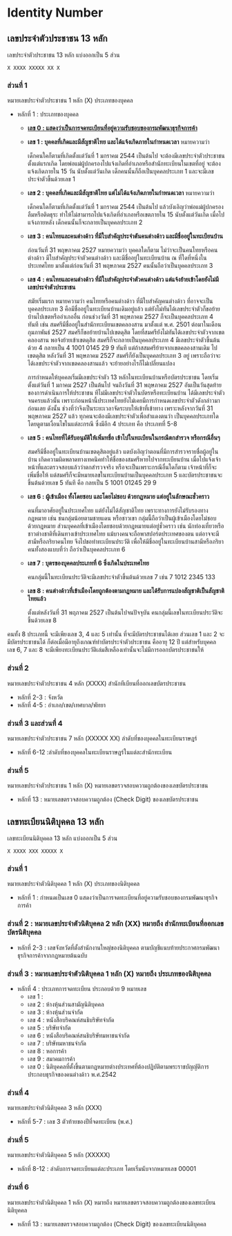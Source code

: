 # Identity Number

## เลขประจำตัวประชาชน 13 หลัก

เลขประจำตัวประชาชน 13 หลัก แบ่งออกเป็น 5 ส่วน

`X XXXX XXXXX XX X`

### ส่วนที่ 1

หมายเลขประจำตัวประชาชน 1 หลัก (X) ประเภทของบุคคล

* หลักที่ 1 : ประเภทของบุคคล
  - **[เลข 0 : แสดงว่าเป็นการจดทะเบียนที่อยู่ความรับชอบของกรมพัฒนาธุรกิจการค้า](#เลขทะเบียนนิติบุคคล-13-หลัก)**
  - **เลข 1 : บุคคลที่เกิดและมีสัญชาติไทย และได้แจ้งเกิดภายในกำหนดเวลา** หมายความว่า

  	เด็กคนใคก็ตามที่เกิดตั้งแต่วันที่ 1 มกราคม 2544 เป็นต้นไป จะต้องมีเลขประจำตัวประชาชนตั้งแต่แรกเกิด
    โดยพ่อแม่ผู้ปกครองไปแจ้งเกิดที่อำเภอหรือสำนักทะเบียนในเขตที่อยู่ จะต้องแจ้งเกิดภายใน 15 วัน นับตั้งแต่วันเกิด
    เด็กคนนั้นก็ถือเป็นบุคคลประเภท 1 และจะมีเลขประจำตัวขึ้นด้วยเลข 1

  - **เลข 2 : บุคคลที่เกิดและมีสัญชาติไทย แต่ไม่ได้แจ้งเกิดภายในกำหนดเวลา** หมายความว่า

	เด็กคนใดก็ตามที่เกิดตั้งแต่วันที่ 1 มกราคม 2544 เป็นต้นไป
	แล้วบังเอิญว่าพ่อแม่ผู้ปกครองลืมหรือติดธุระ ทำให้ไม่สามารถไปแจ้งเกิดที่อำเภอหรือเขตภายใน 15 นับตั้งแต่วันเกิด
	เมื่อไปแจ้งภายหลัง เด็กคนนั้นก็จะกลายเป็นบุคคลประเภท 2

  - **เลข 3 : คนไทยและคนต่างด้าว ที่มีใบสำคัญประจำตันคนต่างด้าว และมีชื่ออยู่ในทะเบียนบ้าน**

    ก่อนวันที่ 31 พฤษภาคม 2527 หมายความว่า บุคคลใดก็ตาม ไม่ว่าจะเป็นคนไทยหรือคนต่างด้าว
    มีใบสำคัญประจำตัวคนต่างด้าว และมีชื่ออยู่ในทะเบียนบ้าน ณ ที่ใดที่หนึ่งในประเทศไทย
    มาตั้งแต่ก่อนวันที่ 31 พฤษภาคม 2527 คนนั้นถือว่าเป็นบุคคลประเภท 3

  - **เลข 4 : คนไทยและคนต่างด้าว ที่มีใบสำคัญประจำตัวคนต่างด้าว แต่แจ้งย้ายเข้าโดยยังไม่มีเลขประจำตัวประชาชน**

	สมัยเริ่มแรก หมายความว่า คนไทยหรือคนต่างด้าว ที่มีใบสำคัญคนต่างด้าว
	ที่อาจจะเป็นบุคคลประเภท 3 คือมีชื่ออยู่ในทะเบียนบ้านเดิมอยู่แล้ว แต่ยังไม่ทันได้เลขประจำตัวก็ขอย้ายบ้านไปเขตหรืออำเภออื่น
    ก่อนช่วงวันที่ 31 พฤษภาคม 2527 ก็จะเป็นบุคคลประเภท 4 ทันที เช่น
	สมศรีมีชื่ออยู่ในสำนักทะเบียนเขตคลองสาน มาตั้งแต่ พ.ศ. 2501 ต่อมาในเดือนกุมภาพันธ์ 2527 สมศรีก็ขอย้ายบ้านไปเขตดุสิต
    โดยที่สมศรียังไม่ทันได้เลขประจำตัวจากเขตคลองสาน พอจ้งย้ายเข้าเขตดุสิต สมศรีก็จะกลายเป็นบุคคลประเภท 4 มีเลขประจำตัวขึ้นต้นด้วย 4
    กลายเป็น 4 1001 0145 29 9 ทันที แต่ถ้าสสมศรีย้ายจากเขตคลองสานเดิม ไปเขตดุสิต หลังวันที่ 31 พฤษภาคม 2527
	สมศรีก็ยังเป็นบุคคลประเภท 3 อยู่ เพราะถือว่าจะได้เลขประจำตัวจากเขตคลองสานแล้ว
	จะย้ายอย่างไรก็ไม่เปลี่ยนแปลง

	การกำหนดให้บุคคลเริ่มมีเลขประจำตัว 13 หลักในทะเบียนบ้านหรือบัตรประชาชน
    โดยเริ่มตั้งแต่วันที่ 1 มกาคม 2527 เป็นต้นไป จนถึงวันที่ 31 พฤษภาคม 2527 อันเป็นวันสุดท้าย
    ของการดำเนินการให้ประชาชน ทีไม่มีเลขประจำตัวในบัตรหรือทะเบียนบ้าน ได้มีเลขประจำตัวจนครบแล้วนั้น
    เพราะก่อนหน้านี้ประเทศไทยยังไม่เคยมีการกำหนดเลขประจำตัวดังกล่าวมาก่อนเลย ดังนั้น
    ช่วงที่ว่าจึงเป็นระยะเวลาจัดระบบให้เข้าที่เข้าทาง เพราะหลังจากวันที่ 31 พฤษภาคม 2527 แล้ว
	ทุกคนจะต้องมีเลขประจำตัวเพื่อสำแดงตนว่า เป็นบุคคลประเภทใด โดยดูตามเงื่อนไขในแต่ละกรณี ซึ่งมีอีก 4 ประเภท คือ ประเภทที่ 5-8

  - **เลข 5 : คนไทยที่ได้รับอนุมัติให้เพิ่มทชื่อ เข้าไปในทะเบียนในกรณีตกสำรวจ หรือกรณีอื่นๆ**

	สมศรีมีชื่ออยู่ในทะเบียนบ้านเขตดุสิตอยู่แล้ว แตบังเอิญว่าตอนที่มีการสำรวจรายชื่อผู้อยู่ในบ้าน
    เกิดความผิดพลาดทางเทคนิคทำให้ชื่อของสมศรีหายไปจากทะเบียนบ้าน เมื่อไปแจ้งเจ้าหน้าที่และตรวจสอบแล้วว่าตกสำรวจจริง
	หรือจะเป็นเพราะกรณีอื่นใดก็ตาม เจ้าหน้าที่ก็จะเพิ่มชื่อให้
	แต่สมศรีก็จะมีหมายเลขในทะเบียนบ้านเป็นบุคคลประเภท 5 และบัตรประชาชนจะขึ้นต้นด้วยเลข 5 ทันที
    คือ กลยเป็น 5 1001 01245 29 9

  - **เลข 6 : ผู้เข้าเมือง ทั้งโดยชอบ และโดยไม่ชอบ ด้วยกฏหมาย แต่อยู่ในลักษณะชั่วคราว**

	คนที่มาอาศัยอยู่ในประเทศไทย แต่ยังไม่ได้สัญชาติไทย
	เพราะทางการยังไม่รับรองทางกฎหมาย เช่น ชนกลุ่มน้อยตามชายแดน หรือชาวเขา
	กลุ่มนี้ถือว่าเป็นผู้เข้าเมืองโดยไม่ชอบด้วยกฎหมาย ส่วนบุคคลที่เข้าเมืองโดยชอบด้วยกฎหมายแต่อยู่ชั่วคราว
    เช่น นักท่องเที่ยวหรือชาวต่างชาติที่เดินทางเข้าประเทศไทย แม้บางคนจะถือพาสปอร์ตประเทศของตน
    แต่อาจจะมีสามีหรือภริยาคนไทย จึงไปขอทำทะเบียนประวัติ
    เพื่อให้มีชื่ออยู่ในทะเบียนบ้านสามีหรือภริยา คนทั้งสองแบบที่ว่า ถือว่าเป็นบุคคลประเภท 6

  - **เลข 7 : บุตรของบุคคลประเภทที่ 6 ซึ่งเกิดในประเทศไทย**

	คนกลุ่มนี้ในทะเบียนประวัติจะมีเลขประจำตัวขึ้นต้นด้วยเลข 7 เช่น 7 1012 2345 133

  - **เลข 8 : คนต่างด้าวที่เข้าเมืองโดยถูกต้องตามกฏหมาย และได้รับการแปลงสัญชาติเป็นสัญชาติไทยแล้ว**

	ตั้งแต่หลังวันที่ 31 พฤภาคม 2527 เป็นต้นไปจนปัจจุบัน คนกลุ่มนี้เลขในทะเบียนประวัติจะขึ้นด้วยเลข 8

คนทั้ง 8 ประเภทนี้ จะมีเพียงเลข 3, 4 และ 5 เท่านั้น ที่จะมีบัตรประชาชนได้เลย
ส่วนเลข 1 และ 2 จะมีบัตรประชาชนได้ ก็ต่อเมื่อมีอายุถึงเกณฑ์ทำบัตรประจำตัวประชาชน คืออายุ 12 ปี
แต่สำหรับบุคคล เลข 6, 7 และ 8 จะมีเพียงทะเบียนประวัติเล่มสีเหลืองเท่านั้นจะไม่มีการออกบัตรประชาชนให้

### ส่วนที่ 2

หมายเลขประจำตัวประชาชน 4 หลัก (XXXX) สำนักทีเบียนที่ออกเลขบัตรประชาชน

* หลักที่ 2-3 : จังหวัด
* หลักที่ 4-5 : อำเภอ/เขต/เทศบาล/พัทยา

### ส่วนที่ 3 และส่วนที่ 4

หมายเลขประจำตัวประชาชน 7 หลัก (XXXXX XX) ลำดับที่ของบุคคลในทะเบียนราษฎร์

* หลักที่ 6-12 :ลำดับที่ของบุคคลในทะเบียนราษฎร์ในแต่ละสำนักทะเบียน

### ส่วนที่ 5

หมายเลขประจำตัวประชาชน 1 หลัก (X) หมายเลขตรวจสอบความถูกต้องของเลขบัตรประชาชน

* หลักที่ 13 : หมายเลขตรวจสอบความถูกต้อง (Check Digit) ของเลขบัตรประชาชน

## เลขทะเบียนนิติบุคคล 13 หลัก

เลขทะเบียนนิติบุคคล 13 หลัก แบ่งออกเป็น 5 ส่วน

`X XXXX XXX XXXXX X`

### ส่วนที่ 1

หมายเลขประจำตัวนิติบุคคล 1 หลัก (X) ประเภทของนิติบุคคล

- หลักที่ 1 : กำหนดเป็นเลข 0 แสดงว่าเป็นการจดทะเบียนที่อยู่ความรับชอบของกรมพัฒนาธุรกิจการค้า

### ส่วนที่ 2 : หมายเลขประจำตัวนิติบุคคล 2 หลัก (XX) หมายถึง สำนักทะเบียนที่ออกเลขบัตรนิติบุคคล

- หลักที่ 2-3 : เลขจังหวัดที่ตั้งสำนักงานใหญ่ของนิติบุคคล ตามบัญชีแนบท้ายประกาศกรมพัฒนาธุรกิจการค้าจากกฎหมายต้นฉบับ

### ส่วนที่ 3 : หมายเลขประจำตัวนิติบุคคล 1 หลัก (X) หมายถึง ประเภทของนิติบุคคล

* หลักที่ 4 : ประเภทการจดทะเบียน ประกอบด้วย 9 หมายเลข
  - เลข 1 :
  - เลข 2 : ห้างหุ้นส่วนสามัญนิติบุคคล
  - เลข 3 : ห้างหุ้นส่วนจำกัด
  - เลข 4 : หนังสือบริคณห์สนธิบริษัทจำกัด
  - เลข 5 : บริษัทจำกัด
  - เลข 6 : หนังสือบริคณห์สนธิบริษัทมหาชนจำกัด
  - เลข 7 : บริษัทมหาชนจำกัด
  - เลข 8 : หอการค้า
  - เลข 9 : สมาคมการค้า
  - เลข 0 : นิติบุคคลที่ตั้งขึ้นตามกฎหมายต่างประเทศที่ต้องปฏิบัติตามพระราชบัญญัติการประกอบธุรกิจของคนต่างด้าว พ.ศ.2542

### ส่วนที่ 4

หมายเลขประจำตัวนิติบุคคล 3 หลัก (XXX)

* หลักที่ 5-7 : เลข 3 ตัวท้ายของปีที่จดทะเบียน (พ.ศ.)

### ส่วนที่ 5

หมายเลขประจำตัวนิติบุคคล 5 หลัก (XXXXX)

* หลักที่ 8-12 : ลำดับการจดทะเบียนแต่ละประเภท โดยเริ่มนับจากหมายเลข 00001

### ส่วนที่ 6

หมายเลขประจำตัวนิติบุคคล 1 หลัก (X) หมายถึง หมายเลขตรวจสอบความถูกต้องของเลขทะเบียนนิติบุคคล

* หลักที่ 13 : หมายเลขตรวจสอบความถูกต้อง (Check Digit) ของเลขทะเบียนนิติบุคคล
